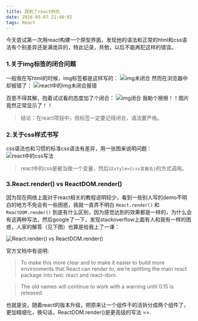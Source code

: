 ```yaml
---
title: 踩到了react的坑
date: 2016-05-07 21:48:02
tags: React
---
```

今天尝试第一次用react构建一个原型界面，发现他的语法和正常的html和css语法有个别差异还是满诡异的，特此记录，共勉，以后不能再犯这样的错误。

### 1.关于img标签的闭合问题
 一般我在写html的时候，img标签都是这样写的：
 ![img未闭合](http://7xtbjo.com2.z0.glb.clouddn.com/img%E6%9C%AA%E9%97%AD%E5%90%88.png)
 然而在浏览器中却报错了：
 ![react中的img未闭合报错](http://7xtbjo.com2.z0.glb.clouddn.com/react%E4%B8%ADimg%E6%9C%AA%E9%97%AD%E5%90%88%E6%8A%A5%E9%94%99.png)
 <!-- more -->
 百思不得其解，抱着试试看的态度加了个闭合：
 ![img闭合](http://7xtbjo.com2.z0.glb.clouddn.com/img%E9%97%AD%E5%90%88.png)
 我勒个擦擦！！图片竟然正常显示了！！
 > 结论：在react项目中，但标签一定要记得闭合，语法要严格。
 
### 2.关于css样式书写
 css语法也和习惯的标准css语法有差异，用一张图来说明问题：
 ![react中的css写法](http://7xtbjo.com2.z0.glb.clouddn.com/css%20in%20react.png)
 > react中的css是被当做一个变量，然后以`style={css变量名}`的方式调用。
 
### 3.React.render() vs ReactDOM.render()
因为现在网络上面对于react相关的教程说明较少，看到一些别人写的demo不明白的地方不免会有一些困惑，我就一直弄不明白 `React.render()` 和 `ReactDOM.render()` 到底有什么区别，因为感觉达到的效果都是一样的，为什么会有这两种写法，然后google了一下，发现stackoverflow上面有人和我有一样的困惑，人家的解答（见下图）也算是给我上了一课：

![React.render() vs ReactDOM.render()](http://7xtbjo.com2.z0.glb.clouddn.com/react.render%E5%92%8Creactdom.render%E5%8C%BA%E5%88%AB.png)

官方文档中有说明:
> To make this more clear and to make it easier to build more environments that React can render to, we’re splitting the main react package into two: react and react-dom.

> The old names will continue to work with a warning until 0.15 is released.

也就是说，随着react的版本升级，把原来让一个组件干的活拆分成两个组件了，更加精细化，换句话，ReactDOM.render()是更高级的写法 ==.